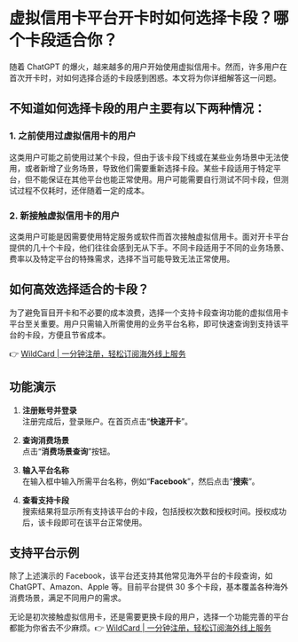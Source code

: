 # 虚拟信用卡平台开卡时如何选择卡段？哪个卡段适合你？

随着 ChatGPT 的爆火，越来越多的用户开始使用虚拟信用卡。然而，许多用户在首次开卡时，对如何选择合适的卡段感到困惑。本文将为你详细解答这一问题。

## 不知道如何选择卡段的用户主要有以下两种情况：

### 1. 之前使用过虚拟信用卡的用户
这类用户可能之前使用过某个卡段，但由于该卡段下线或在某些业务场景中无法使用，或者新增了业务场景，导致他们需要重新选择卡段。某些卡段适用于特定平台，但不能保证在其他平台也能正常使用。用户可能需要自行测试不同卡段，但测试过程不仅耗时，还伴随着一定的成本。

### 2. 新接触虚拟信用卡的用户
这类用户可能是因需要使用特定服务或软件而首次接触虚拟信用卡。面对开卡平台提供的几十个卡段，他们往往会感到无从下手。不同卡段适用于不同的业务场景、费率以及特定平台的特殊需求，选择不当可能导致无法正常使用。

## 如何高效选择适合的卡段？
为了避免盲目开卡和不必要的成本浪费，选择一个支持卡段查询功能的虚拟信用卡平台至关重要。用户只需输入所需使用的业务平台名称，即可快速查询到支持该平台的卡段，方便且节省成本。

👉 [WildCard | 一分钟注册，轻松订阅海外线上服务](https://bbtdd.com/WildCard)

## 功能演示

1. **注册账号并登录**  
   注册完成后，登录账户。在首页点击“**快速开卡**”。

2. **查询消费场景**  
   点击“**消费场景查询**”按钮。

3. **输入平台名称**  
   在输入框中输入所需平台名称，例如“**Facebook**”，然后点击“**搜索**”。

4. **查看支持卡段**  
   搜索结果将显示所有支持该平台的卡段，包括授权次数和授权时间。授权成功后，该卡段即可在该平台正常使用。

## 支持平台示例
除了上述演示的 Facebook，该平台还支持其他常见海外平台的卡段查询，如 ChatGPT、Amazon、Apple 等。目前平台提供 30 多个卡段，基本覆盖各种海外消费场景，满足不同用户的需求。

无论是初次接触虚拟信用卡，还是需要更换卡段的用户，选择一个功能完善的平台都能为你省去不少麻烦。👉 [WildCard | 一分钟注册，轻松订阅海外线上服务](https://bbtdd.com/WildCard)